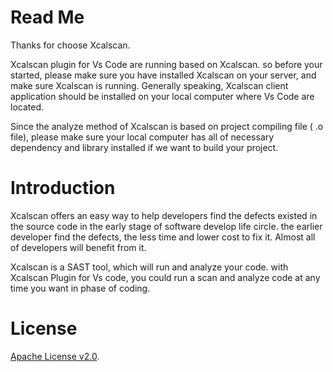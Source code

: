 # Read Me

Thanks for choose Xcalscan.

Xcalscan plugin for Vs Code are running based on Xcalscan.  so before your started, please make sure you have installed Xcalscan on your server, and make sure Xcalscan is running.  Generally speaking,  Xcalscan client application should be installed on your local computer where Vs Code are located.

Since the analyze method of Xcalscan is based on project compiling file ( .o file), please make sure your local computer has all of necessary dependency and library installed if we want to build your project.

# Introduction

Xcalscan offers an easy way to help developers find the defects existed in the source code in the early stage of software develop life circle. the earlier developer find the defects,  the less time and lower cost to fix it. Almost all of developers will benefit from it.

Xcalscan is a SAST tool, which will run and analyze your code. with Xcalscan Plugin for Vs code, you could run a scan and analyze code at any time you want in phase of coding. 

# License

[Apache License v2.0](./LICENSE).